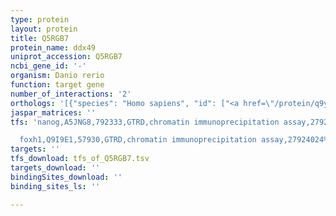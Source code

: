 ```yaml
---
type: protein
layout: protein
title: Q5RGB7
protein_name: ddx49
uniprot_accession: Q5RGB7
ncbi_gene_id: '-'
organism: Danio rerio
function: target gene
number_of_interactions: '2'
orthologs: '[{"species": "Homo sapiens", "id": ["<a href=\"/protein/q9y6v7\">Q9Y6V7</a>"]}, {"species": "Mus musculus", "id": ["<a href=\"/protein/q4fzf3\">Q4FZF3</a>"]}, {"species": "Rattus norvegicus", "id": ["<a href=\"/protein/e9ptf0\">E9PTF0</a>"]}, {"species": "Drosophila melanogaster", "id": ["<a href=\"/protein/q07886\">Q07886</a>"]}, {"species": "Caenorhabditis elegans", "id": ["<a href=\"/protein/q2wf63\">Q2WF63</a>"]}, {"species": "Saccharomyces cerevisiae", "id": ["<a href=\"/protein/p38719\">P38719</a>"]}]'
jaspar_matrices: ''
tfs: 'nanog,A5JNG8,792333,GTRD,chromatin immunoprecipitation assay,27924024%5Buid%5D,No

  foxh1,Q9I9E1,57930,GTRD,chromatin immunoprecipitation assay,27924024%5Buid%5D,No'
targets: ''
tfs_download: tfs_of_Q5RGB7.tsv
targets_download: ''
bindingSites_download: ''
binding_sites_ls: ''

---
```

